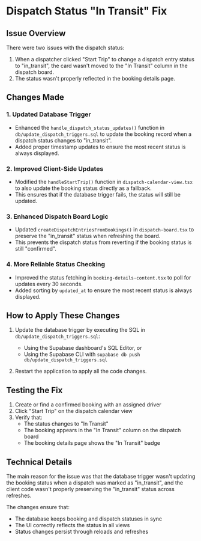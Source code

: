# Dispatch Status "In Transit" Fix

## Issue Overview
There were two issues with the dispatch status:

1. When a dispatcher clicked "Start Trip" to change a dispatch entry status to "in_transit", the card wasn't moved to the "In Transit" column in the dispatch board.
2. The status wasn't properly reflected in the booking details page.

## Changes Made

### 1. Updated Database Trigger
- Enhanced the `handle_dispatch_status_updates()` function in `db/update_dispatch_triggers.sql` to update the booking record when a dispatch status changes to "in_transit".
- Added proper timestamp updates to ensure the most recent status is always displayed.

### 2. Improved Client-Side Updates
- Modified the `handleStartTrip()` function in `dispatch-calendar-view.tsx` to also update the booking status directly as a fallback.
- This ensures that if the database trigger fails, the status will still be updated.

### 3. Enhanced Dispatch Board Logic
- Updated `createDispatchEntriesFromBookings()` in `dispatch-board.tsx` to preserve the "in_transit" status when refreshing the board.
- This prevents the dispatch status from reverting if the booking status is still "confirmed".

### 4. More Reliable Status Checking
- Improved the status fetching in `booking-details-content.tsx` to poll for updates every 30 seconds.
- Added sorting by `updated_at` to ensure the most recent status is always displayed.

## How to Apply These Changes

1. Update the database trigger by executing the SQL in `db/update_dispatch_triggers.sql`:
   - Using the Supabase dashboard's SQL Editor, or
   - Using the Supabase CLI with `supabase db push db/update_dispatch_triggers.sql`

2. Restart the application to apply all the code changes.

## Testing the Fix

1. Create or find a confirmed booking with an assigned driver
2. Click "Start Trip" on the dispatch calendar view
3. Verify that:
   - The status changes to "In Transit"
   - The booking appears in the "In Transit" column on the dispatch board
   - The booking details page shows the "In Transit" badge

## Technical Details

The main reason for the issue was that the database trigger wasn't updating the booking status when a dispatch was marked as "in_transit", and the client code wasn't properly preserving the "in_transit" status across refreshes.

The changes ensure that:
- The database keeps booking and dispatch statuses in sync
- The UI correctly reflects the status in all views
- Status changes persist through reloads and refreshes 